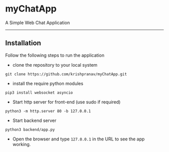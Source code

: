 # myChatApp
A Simple Web Chat Application

***

## Installation
Follow the following steps to run the application
- clone the repository to your local system
```
git clone https://github.com/krishpranav/myChatApp.git
```

- install the require python modules
```
pip3 install websocket asyncio
```

- Start http server for front-end (use sudo if required)
```
python3 -m http.server 80 -b 127.0.0.1
```

- Start backend server
```
python3 backend/app.py
```

- Open the browser and type `127.0.0.1` in the URL to see the app working.